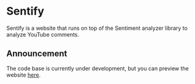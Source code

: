 # Sentify

Sentify is a website that runs on top of the Sentiment analyzer library to analyze YouTube comments. 
<br/>
## Announcement
The code base is currently under development, but you can preview the website [here](https://zhengjiawen.pythonanywhere.com/).

